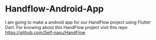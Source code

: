 # Handflow-Android-App
I am going to make a android app for our HandFlow project using Flutter Dart. For knowing about this HandFlow project visit this repo https://github.com/Self-nasu/HandFlow
